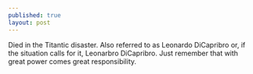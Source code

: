 ```yaml
---
published: true
layout: post
---
```



Died in the Titantic disaster. Also referred to as Leonardo DiCapribro or, if the situation calls for it, Leonarbro  DiCapribro. Just remember that with great power comes great responsibility.
